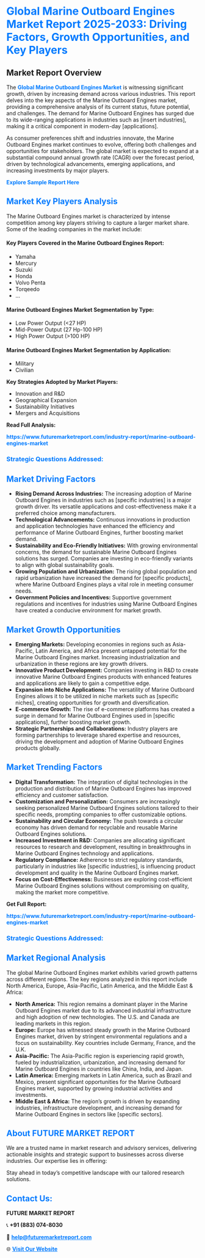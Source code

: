 <h1 style="color: #007BFF;">Global Marine Outboard Engines Market Report 2025-2033: Driving Factors, Growth Opportunities, and Key Players</h1>

<section id="overview">
<h2>Market Report Overview</h2>
<p>The <a href="https://www.futuremarketreport.com/industry-report/marine-outboard-engines-market" style="color: #007BFF; text-decoration: none;"><strong>Global Marine Outboard Engines Market</strong></a> is witnessing significant growth, driven by increasing demand across various industries. This report delves into the key aspects of the Marine Outboard Engines market, providing a comprehensive analysis of its current status, future potential, and challenges. The demand for Marine Outboard Engines has surged due to its wide-ranging applications in industries such as [insert industries], making it a critical component in modern-day [applications].</p>
<p>As consumer preferences shift and industries innovate, the Marine Outboard Engines market continues to evolve, offering both challenges and opportunities for stakeholders. The global market is expected to expand at a substantial compound annual growth rate (CAGR) over the forecast period, driven by technological advancements, emerging applications, and increasing investments by major players.</p>
</section>

<section id="overview">
<p><a href="https://www.futuremarketreport.com/request-sample/reportId=105983" style="color: #007BFF; text-decoration: none;"><strong>Explore Sample Report Here</strong></a></p>
</section>

<section id="key-players">
<h2 style="color: #007BFF;">Market Key Players Analysis</h2>
<p>The Marine Outboard Engines market is characterized by intense competition among key players striving to capture a larger market share. Some of the leading companies in the market include:</p>
<h4>Key Players Covered in the Marine Outboard Engines Report:</h4>
<ul><li>Yamaha</li><li>Mercury</li><li>Suzuki</li><li>Honda</li><li>Volvo Penta</li><li>Torqeedo</li><li>...</li></ul>
<h4>Marine Outboard Engines Market Segmentation by Type:</h4>
<ul><li>Low Power Output (&lt;27 HP)</li><li>Mid-Power Output (27 Hp-100 HP)</li><li>High Power Output (&gt;100 HP)</li></ul>

<h4>Marine Outboard Engines Market Segmentation by Application:</h4>
<ul><li>Military</li><li>Civilian</li></ul>
<p><strong>Key Strategies Adopted by Market Players:</strong></p>
<ul>
<li>Innovation and R&D</li>
<li>Geographical Expansion</li>
<li>Sustainability Initiatives</li>
<li>Mergers and Acquisitions</li>
</ul>
</section>

<section>
<p><strong>Read Full Analysis: </strong></p><a href="https://www.futuremarketreport.com/industry-report/marine-outboard-engines-market" style="color: #007BFF; text-decoration: none;"><strong>https://www.futuremarketreport.com/industry-report/marine-outboard-engines-market</strong></a>
<h3 style="color: #007BFF;">Strategic Questions Addressed:</h3>
</section>

<section id="driving-factors">
<h2 style="color: #007BFF;">Market Driving Factors</h2>
<ul>
<li><strong>Rising Demand Across Industries:</strong> The increasing adoption of Marine Outboard Engines in industries such as [specific industries] is a major growth driver. Its versatile applications and cost-effectiveness make it a preferred choice among manufacturers.</li>
<li><strong>Technological Advancements:</strong> Continuous innovations in production and application technologies have enhanced the efficiency and performance of Marine Outboard Engines, further boosting market demand.</li>
<li><strong>Sustainability and Eco-Friendly Initiatives:</strong> With growing environmental concerns, the demand for sustainable Marine Outboard Engines solutions has surged. Companies are investing in eco-friendly variants to align with global sustainability goals.</li>
<li><strong>Growing Population and Urbanization:</strong> The rising global population and rapid urbanization have increased the demand for [specific products], where Marine Outboard Engines plays a vital role in meeting consumer needs.</li>
<li><strong>Government Policies and Incentives:</strong> Supportive government regulations and incentives for industries using Marine Outboard Engines have created a conducive environment for market growth.</li>
</ul>
</section>

<section id="growth-opportunities">
<h2 style="color: #007BFF;">Market Growth Opportunities</h2>
<ul>
<li><strong>Emerging Markets:</strong> Developing economies in regions such as Asia-Pacific, Latin America, and Africa present untapped potential for the Marine Outboard Engines market. Increasing industrialization and urbanization in these regions are key growth drivers.</li>
<li><strong>Innovative Product Development:</strong> Companies investing in R&D to create innovative Marine Outboard Engines products with enhanced features and applications are likely to gain a competitive edge.</li>
<li><strong>Expansion into Niche Applications:</strong> The versatility of Marine Outboard Engines allows it to be utilized in niche markets such as [specific niches], creating opportunities for growth and diversification.</li>
<li><strong>E-commerce Growth:</strong> The rise of e-commerce platforms has created a surge in demand for Marine Outboard Engines used in [specific applications], further boosting market growth.</li>
<li><strong>Strategic Partnerships and Collaborations:</strong> Industry players are forming partnerships to leverage shared expertise and resources, driving the development and adoption of Marine Outboard Engines products globally.</li>
</ul>
</section>

<section id="trending-factors">
<h2 style="color: #007BFF;">Market Trending Factors</h2>
<ul>
<li><strong>Digital Transformation:</strong> The integration of digital technologies in the production and distribution of Marine Outboard Engines has improved efficiency and customer satisfaction.</li>
<li><strong>Customization and Personalization:</strong> Consumers are increasingly seeking personalized Marine Outboard Engines solutions tailored to their specific needs, prompting companies to offer customizable options.</li>
<li><strong>Sustainability and Circular Economy:</strong> The push towards a circular economy has driven demand for recyclable and reusable Marine Outboard Engines solutions.</li>
<li><strong>Increased Investment in R&D:</strong> Companies are allocating significant resources to research and development, resulting in breakthroughs in Marine Outboard Engines technology and applications.</li>
<li><strong>Regulatory Compliance:</strong> Adherence to strict regulatory standards, particularly in industries like [specific industries], is influencing product development and quality in the Marine Outboard Engines market.</li>
<li><strong>Focus on Cost-Effectiveness:</strong> Businesses are exploring cost-efficient Marine Outboard Engines solutions without compromising on quality, making the market more competitive.</li>
</ul>
</section>

<section>
<p><strong>Get Full Report: </strong></p><a href="https://www.futuremarketreport.com/industry-report/marine-outboard-engines-market" style="color: #007BFF; text-decoration: none;"><strong>https://www.futuremarketreport.com/industry-report/marine-outboard-engines-market</strong></a>
<h3 style="color: #007BFF;">Strategic Questions Addressed:</h3>
</section>


<section id="regional-analysis">
<h2 style="color: #007BFF;">Market Regional Analysis</h2>
<p>The global Marine Outboard Engines market exhibits varied growth patterns across different regions. The key regions analyzed in this report include North America, Europe, Asia-Pacific, Latin America, and the Middle East & Africa:</p>
<ul>
<li><strong>North America:</strong> This region remains a dominant player in the Marine Outboard Engines market due to its advanced industrial infrastructure and high adoption of new technologies. The U.S. and Canada are leading markets in this region.</li>
<li><strong>Europe:</strong> Europe has witnessed steady growth in the Marine Outboard Engines market, driven by stringent environmental regulations and a focus on sustainability. Key countries include Germany, France, and the U.K.</li>
<li><strong>Asia-Pacific:</strong> The Asia-Pacific region is experiencing rapid growth, fueled by industrialization, urbanization, and increasing demand for Marine Outboard Engines in countries like China, India, and Japan.</li>
<li><strong>Latin America:</strong> Emerging markets in Latin America, such as Brazil and Mexico, present significant opportunities for the Marine Outboard Engines market, supported by growing industrial activities and investments.</li>
<li><strong>Middle East & Africa:</strong> The region’s growth is driven by expanding industries, infrastructure development, and increasing demand for Marine Outboard Engines in sectors like [specific sectors].</li>
</ul>
</section>

<footer>
<h2 style="color: #007BFF;">About FUTURE MARKET REPORT</h2>
<p>We are a trusted name in market research and advisory services, delivering actionable insights and strategic support to businesses across diverse industries. Our expertise lies in offering:</p>

<p>Stay ahead in today’s competitive landscape with our tailored research solutions.</p>

<h2 style="color: #007BFF;">Contact Us:</h2>
<p><strong>FUTURE MARKET REPORT</strong></p>
<p>📞 <strong>+91 (883) 074-8030</strong></p>
<p>📧 <strong><a href="mailto:help@futuremarketreport.com" style="color: #007BFF;">help@futuremarketreport.com</a></strong></p>
<p>🌐 <strong><a href="https://www.futuremarketreport.com/" style="color: #007BFF;">Visit Our Website</a></strong></p>
</footer>